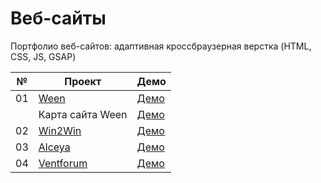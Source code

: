 # Веб-сайты

Портфолио веб-сайтов: адаптивная кроссбраузерная верстка (HTML, CSS, JS, GSAP)

| №  | Проект                                                                                                     | Демо                                                    |
| -- | ---------------------------------------------------------------------------------------------------------- | ------------------------------------------------------- |
| 01 | [Ween](https://github.com/inteltone/web-sites/tree/master/ween)                                            | [Демо](https://inteltone.ru/web-sites/ween/)            |
|    | Карта сайта Ween                                                                                           | [Демо](https://inteltone.ru/web-sites/ween/map.html)    |
| 02 | [Win2Win](https://github.com/inteltone/web-sites/tree/master/win2win)                                      | [Демо](https://inteltone.ru/web-sites/win2win/)         |
| 03 | [Alceya](https://github.com/inteltone/web-sites/tree/master/alceya)                                        | [Демо](https://inteltone.ru/web-sites/alceya/)          |
| 04 | [Ventforum](https://github.com/inteltone/web-sites/tree/master/ventforum)                                  | [Демо](https://inteltone.ru/web-sites/ventforum/)       |
